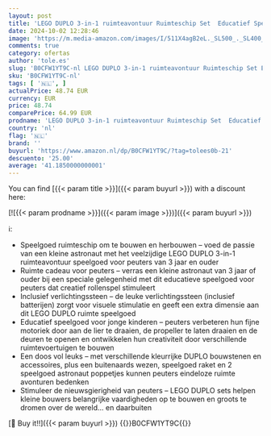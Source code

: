 ```yaml
---
layout: post
title: 'LEGO DUPLO 3-in-1 ruimteavontuur Ruimteschip Set  Educatief Speelgoed voor Peuters van 3 Jaar en Ouder met Astronaut Poppetje en Raket  Ondersteunt het Leerproces en de Fijne Motoriek 10422'
date: 2024-10-02 12:28:46
image: 'https://m.media-amazon.com/images/I/511X4agB2eL._SL500_._SL400_.jpg'
comments: true
category: ofertas
author: 'tole.es'
slug: 'B0CFW1YT9C-nl LEGO DUPLO 3-in-1 ruimteavontuur Ruimteschip Set Educatief...'
sku: 'B0CFW1YT9C-nl'
tags: [ '🇳🇱', ]
actualPrice: 48.74 EUR
currency: EUR
price: 48.74
comparePrice: 64.99 EUR
prodname: 'LEGO DUPLO 3-in-1 ruimteavontuur Ruimteschip Set  Educatief Speelgoed voor Peuters van 3 Jaar en Ouder met Astronaut Poppetje en Raket  Ondersteunt het Leerproces en de Fijne Motoriek 10422'
country: 'nl'
flag: '🇳🇱'
brand: ''
buyurl: 'https://www.amazon.nl/dp/B0CFW1YT9C/?tag=tolees0b-21'
descuento: '25.00'
average: '41.1850000000001'
---
```


You can find [{{< param title >}}]({{< param buyurl >}}) with a discount here:

[![{{< param prodname >}}]({{< param image >}})]({{< param buyurl >}})

ℹ️:

- Speelgoed ruimteschip om te bouwen en herbouwen – voed de passie van een kleine astronaut met het veelzijdige LEGO DUPLO 3-in-1 ruimteavontuur speelgoed voor peuters van 3 jaar en ouder
- Ruimte cadeau voor peuters – verras een kleine astronaut van 3 jaar of ouder bij een speciale gelegenheid met dit educatieve speelgoed voor peuters dat creatief rollenspel stimuleert
- Inclusief verlichtingssteen – de leuke verlichtingssteen (inclusief batterijen) zorgt voor visuele stimulatie en geeft een extra dimensie aan dit LEGO DUPLO ruimte speelgoed
- Educatief speelgoed voor jonge kinderen – peuters verbeteren hun fijne motoriek door aan de lier te draaien, de propeller te laten draaien en de deuren te openen en ontwikkelen hun creativiteit door verschillende ruimtevoertuigen te bouwen
- Een doos vol leuks – met verschillende kleurrijke DUPLO bouwstenen en accessoires, plus een buitenaards wezen, speelgoed raket en 2 speelgoed astronaut poppetjes kunnen peuters eindeloze ruimte avonturen bedenken
- Stimuleer de nieuwsgierigheid van peuters – LEGO DUPLO sets helpen kleine bouwers belangrijke vaardigheden op te bouwen en groots te dromen over de wereld... en daarbuiten

[🛒 Buy it!!]({{< param buyurl >}})
{{<world>}}B0CFW1YT9C{{</world>}}
